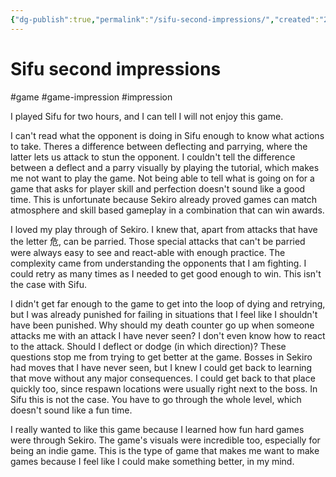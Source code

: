 ```yaml
---
{"dg-publish":true,"permalink":"/sifu-second-impressions/","created":"2024-01-02T17:28:52.000+09:00","updated":"2024-01-03T11:24:03.000+09:00"}
---
```


# Sifu second impressions

#game #game-impression #impression 

I played Sifu for two hours, and I can tell I will not enjoy this game.

I can't read what the opponent is doing in Sifu enough to know what actions to take. Theres a difference between deflecting and parrying, where the latter lets us attack to stun the opponent. I couldn't tell the difference between a deflect and a parry visually by playing the tutorial, which makes me not want to play the game. Not being able to tell what is going on for a game that asks for player skill and perfection doesn't sound like a good time. This is unfortunate because Sekiro already proved games can match atmosphere and skill based gameplay in a combination that can win awards.

I loved my play through of Sekiro. I knew that, apart from attacks that have the letter 危, can be parried. Those special attacks that can't be parried were always easy to see and react-able with enough practice. The complexity came from understanding the opponents that I am fighting. I could retry as many times as I needed to get good enough to win. This isn't the case with Sifu.

I didn't get far enough to the game to get into the loop of dying and retrying, but I was already punished for failing in situations that I feel like I shouldn't have been punished. Why should my death counter go up when someone attacks me with an attack I have never seen? I don't even know how to react to the attack. Should I deflect or dodge (in which direction)? These questions stop me from trying to get better at the game. Bosses in Sekiro had moves that I have never seen, but I knew I could get back to learning that move without any major consequences. I could get back to that place quickly too, since respawn locations were usually right next to the boss. In Sifu this is not the case. You have to go through the whole level, which doesn't sound like a fun time.

I really wanted to like this game because I learned how fun hard games were through Sekiro. The game's visuals were incredible too, especially for being an indie game. This is the type of game that makes me want to make games because I feel like I could make something better, in my mind.
